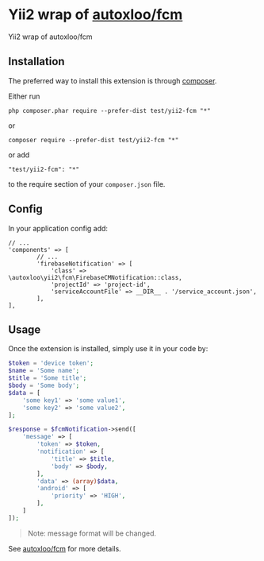 Yii2 wrap of [autoxloo/fcm](https://github.com/VasylDmytruk/fcm)
=========================
Yii2 wrap of autoxloo/fcm

Installation
------------

The preferred way to install this extension is through [composer](http://getcomposer.org/download/).

Either run

```
php composer.phar require --prefer-dist test/yii2-fcm "*"
```

or

```
composer require --prefer-dist test/yii2-fcm "*"
```

or add

```
"test/yii2-fcm": "*"
```

to the require section of your `composer.json` file.

Config
------

In your application config add:

```
// ...
'components' => [
        // ...
        'firebaseNotification' => [
            'class' => \autoxloo\yii2\fcm\FirebaseCMNotification::class,
            'projectId' => 'project-id',
            'serviceAccountFile' => __DIR__ . '/service_account.json',
        ],
],
```

Usage
-----

Once the extension is installed, simply use it in your code by:

```php
$token = 'device token';
$name = 'Some name';
$title = 'Some title';
$body = 'Some body';
$data = [
    'some key1' => 'some value1',
    'some key2' => 'some value2',
];

$response = $fcmNotification->send([
    'message' => [
        'token' => $token,
        'notification' => [
            'title' => $title,
            'body' => $body,
        ],
        'data' => (array)$data,
        'android' => [
            'priority' => 'HIGH',
        ],
    ]
]);
```

>Note: message format will be changed.

See [autoxloo/fcm](https://github.com/VasylDmytruk/fcm) for more details.